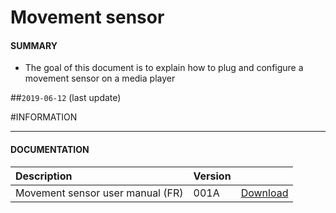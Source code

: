 # Movement sensor

#### **SUMMARY**
- The goal of this document is to explain how to plug and configure a movement sensor on a media player

##`2019-06-12` (last update)

#INFORMATION
***********************************************************************
#### **DOCUMENTATION**
| Description                                                                      | Version |                 |
| :------------------------------------------------------------------------------- | :-------| :-------------- |
| Movement sensor user manual (FR)                                                | 001A    | [Download](https://github.com/innes-labs/archives/blob/main/downloads/application-notes/movement-sensor/Guide-d'utilisation-du-capteur-de-mouvement-en-G3-001A_fr.pdf) |





